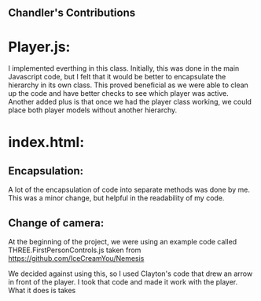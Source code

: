 ## Chandler's Contributions


# Player.js:

I implemented everthing in this class. Initially, this was done in the main Javascript code, but I felt that it would be better to encapsulate the hierarchy in its own class. This proved beneficial as we were able to clean up the code and have better checks to see which player was active. Another added plus is that once we had the player class working, we could place both player models without another hierarchy.

# index.html:

## Encapsulation: 

A lot of the encapsulation of code into separate methods was done by me.
This was a minor change, but helpful in the readability of my code.

## Change of camera:

At the beginning of the project, we were using an example code called THREE.FirstPersonControls.js taken from https://github.com/IceCreamYou/Nemesis 

We decided against using this, so I used Clayton's code that drew an arrow in front of the player. I took that code and made it work with the player. What it does is takes